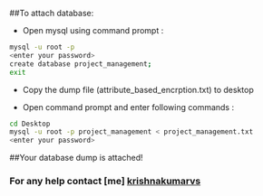##To attach database:

* Open mysql using command prompt :
```sh
mysql -u root -p
<enter your password>
create database project_management;
exit
```

* Copy the dump file (attribute_based_encrption.txt) to desktop

* Open command prompt and enter following commands :

```sh
cd Desktop
mysql -u root -p project_management < project_management.txt
<enter your password>
```
##Your database dump is attached!

### For any help contact [me] [krishnakumarvs]
[krishnakumarvs]: <https://krishnakumarvs.com>